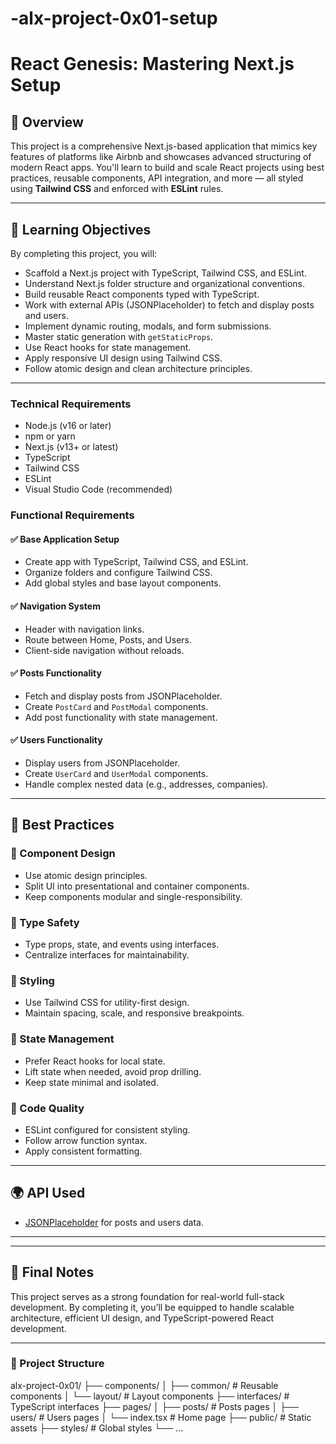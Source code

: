 # -alx-project-0x01-setup

# React Genesis: Mastering Next.js Setup

## 📌 Overview

This project is a comprehensive Next.js-based application that mimics key features of platforms like Airbnb and showcases advanced structuring of modern React apps. You'll learn to build and scale React projects using best practices, reusable components, API integration, and more — all styled using **Tailwind CSS** and enforced with **ESLint** rules.

---

## 🎯 Learning Objectives

By completing this project, you will:

- Scaffold a Next.js project with TypeScript, Tailwind CSS, and ESLint.
- Understand Next.js folder structure and organizational conventions.
- Build reusable React components typed with TypeScript.
- Work with external APIs (JSONPlaceholder) to fetch and display posts and users.
- Implement dynamic routing, modals, and form submissions.
- Master static generation with `getStaticProps`.
- Use React hooks for state management.
- Apply responsive UI design using Tailwind CSS.
- Follow atomic design and clean architecture principles.

---
### Technical Requirements

- Node.js (v16 or later)
- npm or yarn
- Next.js (v13+ or latest)
- TypeScript
- Tailwind CSS
- ESLint
- Visual Studio Code (recommended)

### Functional Requirements

#### ✅ Base Application Setup
- Create app with TypeScript, Tailwind CSS, and ESLint.
- Organize folders and configure Tailwind CSS.
- Add global styles and base layout components.

#### ✅ Navigation System
- Header with navigation links.
- Route between Home, Posts, and Users.
- Client-side navigation without reloads.

#### ✅ Posts Functionality
- Fetch and display posts from JSONPlaceholder.
- Create `PostCard` and `PostModal` components.
- Add post functionality with state management.

#### ✅ Users Functionality
- Display users from JSONPlaceholder.
- Create `UserCard` and `UserModal` components.
- Handle complex nested data (e.g., addresses, companies).

---

## 🧱 Best Practices

### 🔹 Component Design
- Use atomic design principles.
- Split UI into presentational and container components.
- Keep components modular and single-responsibility.

### 🔹 Type Safety
- Type props, state, and events using interfaces.
- Centralize interfaces for maintainability.

### 🔹 Styling
- Use Tailwind CSS for utility-first design.
- Maintain spacing, scale, and responsive breakpoints.

### 🔹 State Management
- Prefer React hooks for local state.
- Lift state when needed, avoid prop drilling.
- Keep state minimal and isolated.

### 🔹 Code Quality
- ESLint configured for consistent styling.
- Follow arrow function syntax.
- Apply consistent formatting.

---

## 🌍 API Used

- [JSONPlaceholder](https://jsonplaceholder.typicode.com) for posts and users data.

---

---

## 🧠 Final Notes

This project serves as a strong foundation for real-world full-stack development. By completing it, you’ll be equipped to handle scalable architecture, efficient UI design, and TypeScript-powered React development.

---


### 🔹 Project Structure

alx-project-0x01/
├── components/
│ ├── common/ # Reusable components
│ └── layout/ # Layout components
├── interfaces/ # TypeScript interfaces
├── pages/
│ ├── posts/ # Posts pages
│ ├── users/ # Users pages
│ └── index.tsx # Home page
├── public/ # Static assets
├── styles/ # Global styles
└── ...

